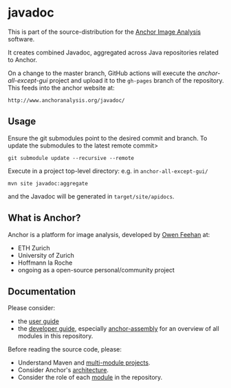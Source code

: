 # javadoc

This is part of the source-distribution for the [Anchor Image Analysis](http://www.anchoranalysis.org) software.

It creates combined Javadoc, aggregated across Java repositories related to Anchor.

On a change to the master branch, GitHub actions will execute the *anchor-all-except-gui* project and upload it to the `gh-pages` branch of the repository. This feeds into
the anchor website at:

```
http://www.anchoranalysis.org/javadoc/
```

## Usage

Ensure the git submodules point to the desired commit and branch. To update the submodules to the latest remote commit>

```
git submodule update --recursive --remote
```

Execute in a project top-level directory: e.g. in `anchor-all-except-gui/`

```
mvn site javadoc:aggregate
```

and the Javadoc will be generated in `target/site/apidocs`.

## What is Anchor?

Anchor is a platform for image analysis, developed by [Owen Feehan](http://www.owenfeehan.com) at:

* ETH Zurich
* University of Zurich
* Hoffmann la Roche
* ongoing as a open-source personal/community project

## Documentation

Please consider:

* the [user guide](https://www.anchoranalysis.org/user_guide.html)
* the [developer guide](https://www.anchoranalysis.org/developer_guide.html), especially [anchor-assembly](https://www.anchoranalysis.org/developer_guide_repositories_anchor_assembly.html) for an overview of all modules in this repository.

Before reading the source code, please:

* Understand Maven and [multi-module projects](https://www.anchoranalysis.org/developer_guide_environment_maven.html).
* Consider Anchor's [architecture](https://www.anchoranalysis.org/developer_guide_architecture_overview.html).
* Consider the role of each [module](https://www.anchoranalysis.org/developer_guide_repositories_anchor.html) in the repository.
